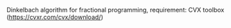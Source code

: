 Dinkelbach algorithm for fractional programming, 
requirement: CVX toolbox (https://cvxr.com/cvx/download/)
